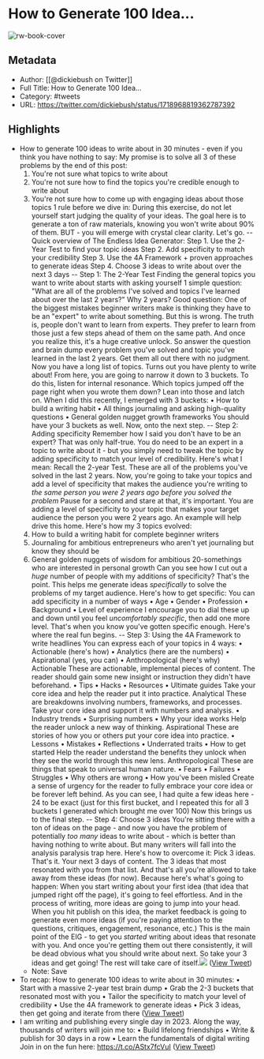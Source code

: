 # How to Generate 100 Idea...

![rw-book-cover](https://pbs.twimg.com/profile_images/1645163605166379011/Wu8UcUGU.jpg)

## Metadata
- Author: [[@dickiebush on Twitter]]
- Full Title: How to Generate 100 Idea...
- Category: #tweets
- URL: https://twitter.com/dickiebush/status/1718968819362787392

## Highlights
- How to generate 100 ideas to write about in 30 minutes - even if you think you have nothing to say:
  My promise is to solve all 3 of these problems by the end of this post: 
  1. You're not sure what topics to write about
  2. You're not sure how to find the topics you're credible enough to write about
  3. You're not sure how to come up with engaging ideas about those topics
  1 rule before we dive in:
  During this exercise, do not let yourself start judging the quality of your ideas.
  The goal here is to generate a ton of raw materials, knowing you won't write about 90% of them.
  BUT - you will emerge with crystal clear clarity.
  Let's go.
  --
  Quick overview of The Endless Idea Generator:
  Step 1. Use the 2-Year Test to find your topic ideas
  Step 2. Add specificity to match your credibility
  Step 3. Use the 4A Framework + proven approaches to generate ideas
  Step 4. Choose 3 ideas to write about over the next 3 days
  --
  Step 1: The 2-Year Test
  Finding the general topics you want to write about starts with asking yourself 1 simple question: 
  "What are all of the problems I've solved and topics I've learned about over the last 2 years?"
  Why 2 years? 
  Good question:
  One of the biggest mistakes beginner writers make is thinking they have to be an "expert" to write about something. 
  But this is wrong. 
  The truth is, people don't want to learn from experts. 
  They prefer to learn from those just a few steps ahead of them on the same path.
  And once you realize this, it's a huge creative unlock. 
  So answer the question and brain dump every problem you've solved and topic you've learned in the last 2 years.
  Get them all out there with no judgment.
  Now you have a long list of topics. 
  Turns out you have plenty to write about!
  From here, you are going to narrow it down to 3 buckets.
  To do this, listen for internal resonance.
  Which topics jumped off the page right when you wrote them down? 
  Lean into those and latch on.
  When I did this recently, I emerged with 3 buckets:
  • How to build a writing habit
  • All things journaling and asking high-quality questions
  • General golden nugget growth frameworks
  You should have your 3 buckets as well. 
  Now, onto the next step.
  --
  Step 2: Adding specificity
  Remember how I said you don't have to be an expert? 
  That was only half-true. 
  You do need to be an expert in a topic to write about it - but you simply need to tweak the topic by adding specificity to match your level of credibility. 
  Here's what I mean:
  Recall the 2-year Test. These are all of the problems you've solved in the last 2 years. 
  Now, you're going to take your topics and add a level of specificity that makes the audience you're writing to *the same person you were 2 years ago before you solved the problem*
  Pause for a second and stare at that, it's important.
  You are adding a level of specificity to your topic that makes your target audience the person you were 2 years ago.
  An example will help drive this home.
  Here's how my 3 topics evolved:
  1. How to build a writing habit for complete beginner writers
  2. Journaling for ambitious entrepreneurs who aren't yet journaling but know they should be
  3. General golden nuggets of wisdom for ambitious 20-somethings who are interested in personal growth
  Can you see how I cut out a *huge* number of people with my additions of specificity? 
  That's the point.
  This helps me generate ideas *specifically* to solve the problems of my target audience.
  Here's how to get specific:
  You can add specificity in a number of ways
  • Age
  • Gender
  • Profession
  • Background
  • Level of experience
  I encourage you to dial these up and down until you feel *uncomfortably specific*, then add one more level. 
  That's when you know you've gotten specific enough.
  Here's where the real fun begins.
  --
  Step 3: Using the 4A Framework to write headlines
  You can express each of your topics in 4 ways:
  • Actionable (here's how) 
  • Analytics (here are the numbers)
  • Aspirational (yes, you can)
  • Anthropological (here's why)
  Actionable
  These are actionable, implemental pieces of content.
  The reader should gain some new insight or instruction they didn't have beforehand.
  • Tips
  • Hacks
  • Resources
  • Ultimate guides
  Take your core idea and help the reader put it into practice.
  Analytical
  These are breakdowns involving numbers, frameworks, and processes.
  Take your core idea and support it with numbers and analysis.
  • Industry trends
  • Surprising numbers
  • Why your idea works
  Help the reader unlock a new way of thinking.
  Aspirational
  These are stories of how you or others put your core idea into practice.
  • Lessons
  • Mistakes
  • Reflections
  • Underrated traits
  • How to get started
  Help the reader understand the benefits they unlock when they see the world through this new lens.
  Anthropological
  These are things that speak to universal human nature.
  • Fears
  • Failures
  • Struggles
  • Why others are wrong
  • How you've been misled
  Create a sense of urgency for the reader to fully embrace your core idea or be forever left behind.
  As you can see, I had quite a few ideas here - 24 to be exact (just for this first bucket, and I repeated this for all 3 buckets I generated which brought me over 100)
  Now this brings us to the final step.
  --
  Step 4: Choose 3 ideas
  You're sitting there with a ton of ideas on the page - and now you have the problem of potentially *too many* ideas to write about - which is better than having nothing to write about.
  But many writers will fall into the analysis paralysis trap here.
  Here's how to overcome it:
  Pick 3 ideas. That's it. 
  Your next 3 days of content. 
  The 3 ideas that most resonated with you from that list. 
  And that's all you're allowed to take away from these ideas (for now).
  Because here's what's going to happen:
  When you start writing about your first idea (that idea that jumped right off the page), it's going to feel effortless.
  And in the process of writing, more ideas are going to jump into your head.
  When you hit publish on this idea, the market feedback is going to generate even more ideas (if you're paying attention to the questions, critiques, engagement, resonance, etc.)
  This is the main point of the EIG - to get you *started* writing about ideas that resonate with you.
  And once you're getting them out there consistently, it will be dead obvious what you should write about next.
  So take your 3 ideas and get going! 
  The rest will take care of itself.<img src='https://pbs.twimg.com/media/F9sBB1MWEAAzk-V.jpg'/> ([View Tweet](https://twitter.com/dickiebush/status/1718968819362787392))
    - Note: Save
- To recap:
  How to generate 100 ideas to write about in 30 minutes:
  • Start with a massive 2-year test brain dump
  • Grab the 2-3 buckets that resonated most with you
  • Tailor the specificity to match your level of credibility
  • Use the 4A framework to generate ideas
  • Pick 3 ideas, then get going and iterate from there ([View Tweet](https://twitter.com/dickiebush/status/1718969182052606460))
- I am writing and publishing every single day in 2023. 
  Along the way, thousands of writers will join me to:
  • Build lifelong friendships
  • Write & publish for 30 days in a row
  • Learn the fundamentals of digital writing
  Join in on the fun here: https://t.co/AStx7fcVuI ([View Tweet](https://twitter.com/dickiebush/status/1718998174587613529))
